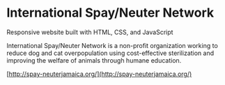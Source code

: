 International Spay/Neuter Network
==============

Responsive website built with HTML, CSS, and JavaScript

International Spay/Neuter Network is a non-profit organization working to reduce dog and cat overpopulation using cost-effective sterilization and improving the welfare of animals through humane education. 

[http://spay-neuterjamaica.org/](http://spay-neuterjamaica.org/)

